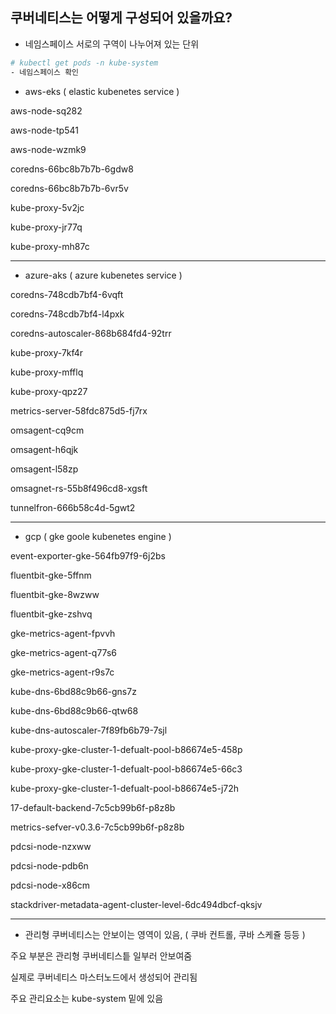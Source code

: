 쿠버네티스는 어떻게 구성되어 있을까요?
---

- 네임스페이스
서로의 구역이 나누어져 있는 단위

```bash
# kubectl get pods -n kube-system
- 네임스페이스 확인
```

- aws-eks ( elastic kubenetes service )

 aws-node-sq282
 
 aws-node-tp541
 
 aws-node-wzmk9
 
 coredns-66bc8b7b7b-6gdw8
 
 coredns-66bc8b7b7b-6vr5v
 
 kube-proxy-5v2jc
 
 kube-proxy-jr77q
 
 kube-proxy-mh87c
 
--- 

- azure-aks ( azure kubenetes service )

 coredns-748cdb7bf4-6vqft
  
 coredns-748cdb7bf4-l4pxk
  
 coredns-autoscaler-868b684fd4-92trr
  
 kube-proxy-7kf4r
  
 kube-proxy-mfflq
  
 kube-proxy-qpz27
  
 metrics-server-58fdc875d5-fj7rx
  
 omsagent-cq9cm
  
 omsagent-h6qjk
  
 omsagent-l58zp
  
 omsagnet-rs-55b8f496cd8-xgsft
  
 tunnelfron-666b58c4d-5gwt2
 
 --- 

- gcp ( gke goole kubenetes engine )

 event-exporter-gke-564fb97f9-6j2bs
 
 fluentbit-gke-5ffnm
 
 fluentbit-gke-8wzww
 
 fluentbit-gke-zshvq
 
 gke-metrics-agent-fpvvh
 
 gke-metrics-agent-q77s6
 
 gke-metrics-agent-r9s7c
 
 kube-dns-6bd88c9b66-gns7z
 
 kube-dns-6bd88c9b66-qtw68
 
 kube-dns-autoscaler-7f89fb6b79-7sjl
 
 kube-proxy-gke-cluster-1-defualt-pool-b86674e5-458p
 
 kube-proxy-gke-cluster-1-defualt-pool-b86674e5-66c3
 
 kube-proxy-gke-cluster-1-defualt-pool-b86674e5-j72h
 
 17-default-backend-7c5cb99b6f-p8z8b
 
 metrics-sefver-v0.3.6-7c5cb99b6f-p8z8b
 
 pdcsi-node-nzxww
 
 pdcsi-node-pdb6n
 
 pdcsi-node-x86cm
 
 stackdriver-metadata-agent-cluster-level-6dc494dbcf-qksjv
 
 ---

- 관리형 쿠버네티스는 안보이는 영역이 있음, ( 쿠바 컨트롤, 쿠바 스케쥴 등등 )

주요 부분은 관리형 쿠버네티스틑 일부러 안보여줌

실제로 쿠버네티스 마스터노드에서 생성되어 관리됨

주요 관리요소는 kube-system 밑에 있음





